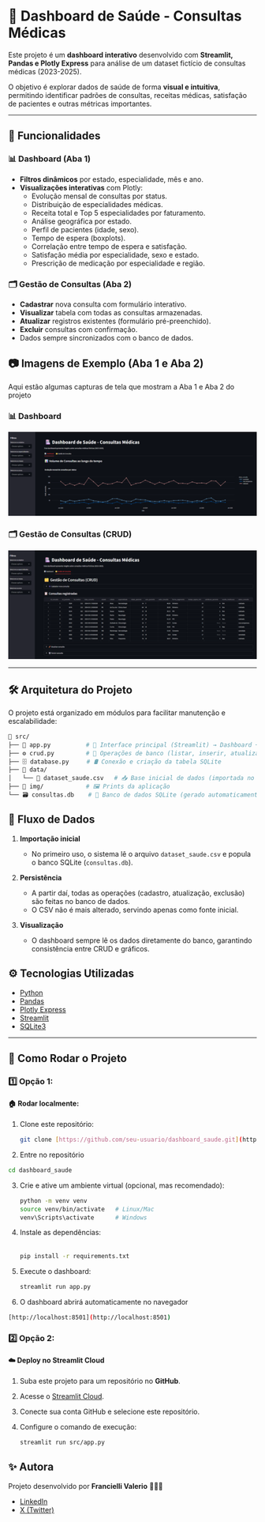 # 🏥 Dashboard de Saúde - Consultas Médicas

Este projeto é um **dashboard interativo** desenvolvido com **Streamlit, Pandas e Plotly Express** para análise de um dataset fictício de consultas médicas (2023-2025).

O objetivo é explorar dados de saúde de forma **visual e intuitiva**, permitindo identificar padrões de consultas, receitas médicas, satisfação de pacientes e outras métricas importantes.

---

## 🚀 Funcionalidades

### 📊 **Dashboard (Aba 1)**
- **Filtros dinâmicos** por estado, especialidade, mês e ano.
- **Visualizações interativas** com Plotly:
  - Evolução mensal de consultas por status.
  - Distribuição de especialidades médicas.
  - Receita total e Top 5 especialidades por faturamento.
  - Análise geográfica por estado.
  - Perfil de pacientes (idade, sexo).
  - Tempo de espera (boxplots).
  - Correlação entre tempo de espera e satisfação.
  - Satisfação média por especialidade, sexo e estado.
  - Prescrição de medicação por especialidade e região.

### 🗂️ **Gestão de Consultas (Aba 2)**
- **Cadastrar** nova consulta com formulário interativo.
- **Visualizar** tabela com todas as consultas armazenadas.
- **Atualizar** registros existentes (formulário pré-preenchido).
- **Excluir** consultas com confirmação.
- Dados sempre sincronizados com o banco de dados.

## 📷 Imagens de Exemplo (Aba 1 e Aba 2)

Aqui estão algumas capturas de tela que mostram a Aba 1 e Aba 2 do projeto

### 📊 Dashboard
![Dashboard](img/pag_inicial.png)

### 🗂️ Gestão de Consultas (CRUD)
![Gestão de Consultas](img/gestao_consultas.png)

---
## 🛠️ Arquitetura do Projeto

O projeto está organizado em módulos para facilitar manutenção e escalabilidade:

```bash
📂 src/
├── 📄 app.py          # 🎨 Interface principal (Streamlit) → Dashboard + CRUD
├── ⚙️ crud.py         # 🔄 Operações de banco (listar, inserir, atualizar, excluir, importar CSV inicial)
├── 🗄️ database.py     # 🛢️ Conexão e criação da tabela SQLite
├── 📂 data/
│   └── 📑 dataset_saude.csv   # 📥 Base inicial de dados (importada no 1º uso)
├── 📂 img/            # 🖼️ Prints da aplicação
└── 🗃️ consultas.db    # 📌 Banco de dados SQLite (gerado automaticamente)
```

## 💾 Fluxo de Dados

1. **Importação inicial**  
   - No primeiro uso, o sistema lê o arquivo `dataset_saude.csv` e popula o banco SQLite (`consultas.db`).

2. **Persistência**  
   - A partir daí, todas as operações (cadastro, atualização, exclusão) são feitas no banco de dados.
   - O CSV não é mais alterado, servindo apenas como fonte inicial.

3. **Visualização**  
   - O dashboard sempre lê os dados diretamente do banco, garantindo consistência entre CRUD e gráficos.


## ⚙️ Tecnologias Utilizadas

* [Python](https://www.python.org/)
* [Pandas](https://pandas.pydata.org/)
* [Plotly Express](https://plotly.com/python/plotly-express/)
* [Streamlit](https://streamlit.io/)
* [SQLite3](https://www.sqlite.org/)
---
## 🚀 Como Rodar o Projeto

### 1️⃣ Opção 1:

#### 🏠 Rodar localmente:

1. Clone este repositório:

   ```bash
   git clone [https://github.com/seu-usuario/dashboard_saude.git](https://github.com/seu-usuario/dashboard_saude.git)
   
2. Entre no repositório

  ``` bash
  cd dashboard_saude
  ````

3. Crie e ative um ambiente virtual (opcional, mas recomendado):

   ```bash
   python -m venv venv
   source venv/bin/activate   # Linux/Mac
   venv\Scripts\activate      # Windows

4. Instale as dependências:

   ```bash

   pip install -r requirements.txt

5. Execute o dashboard:

   ```bash
   streamlit run app.py

6. O dashboard abrirá automaticamente no navegador 

  ``` bash
[http://localhost:8501](http://localhost:8501)
  
  ```
### 2️⃣ Opção 2:

#### ☁️ Deploy no Streamlit Cloud

1. Suba este projeto para um repositório no **GitHub**.  
2. Acesse o [Streamlit Cloud](https://streamlit.io/cloud).  
3. Conecte sua conta GitHub e selecione este repositório.  
4. Configure o comando de execução:

   ```bash
   streamlit run src/app.py

## ✨ Autora

Projeto desenvolvido por **Francielli Valerio** 👩🏿‍💻  
- [LinkedIn](https://www.linkedin.com/in/franciellivalerio/)  
- [X (Twitter)](https://x.com/httpsfranverse)
